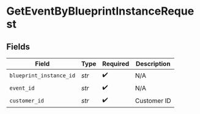 # GetEventByBlueprintInstanceRequest


## Fields

| Field                   | Type                    | Required                | Description             |
| ----------------------- | ----------------------- | ----------------------- | ----------------------- |
| `blueprint_instance_id` | *str*                   | :heavy_check_mark:      | N/A                     |
| `event_id`              | *str*                   | :heavy_check_mark:      | N/A                     |
| `customer_id`           | *str*                   | :heavy_check_mark:      | Customer ID             |